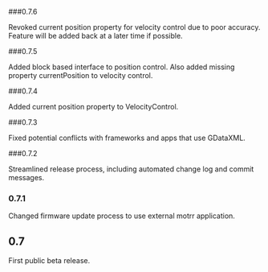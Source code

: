 ###0.7.6

Revoked current position property for velocity control due to poor accuracy. Feature will be added back at a later time if possible.

###0.7.5

Added block based interface to position control. Also added missing property currentPosition to velocity control.

###0.7.4

Added current position property to VelocityControl.

###0.7.3

Fixed potential conflicts with frameworks and apps that use GDataXML.

###0.7.2

Streamlined release process, including automated change log and commit messages.

### 0.7.1

Changed firmware update process to use external motrr application.

## 0.7

First public beta release.